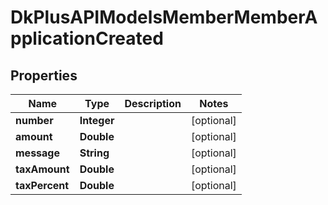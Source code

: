 
# DkPlusAPIModelsMemberMemberApplicationCreated

## Properties
Name | Type | Description | Notes
------------ | ------------- | ------------- | -------------
**number** | **Integer** |  |  [optional]
**amount** | **Double** |  |  [optional]
**message** | **String** |  |  [optional]
**taxAmount** | **Double** |  |  [optional]
**taxPercent** | **Double** |  |  [optional]



